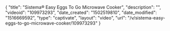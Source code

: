 {
    "title": "Sistema&reg; Easy Eggs To Go Microwave Cooker",
    "description": "",
    "videoid": "109973293",
    "date_created": "1502519810",
    "date_modified": "1516669592",
    "type": "captivate",
    "layout": "video",
    "url": "\/v\/sistema-easy-eggs-to-go-microwave-cooker\/109973293"
}